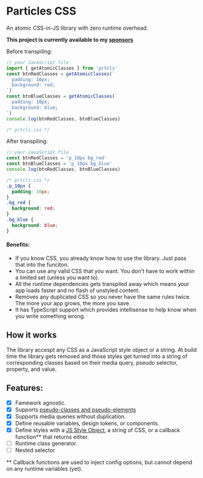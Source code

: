 # Particles CSS

An atomic CSS-in-JS library with zero runtime overhead.

**This project is currently available to my [sponsors](https://github.com/AustinGil)**

Before transpiling:
```js
// your JavaScript file
import { getAtomicClasses } from 'prtcls'
const btnRedClasses = getAtomicClasses(`
  padding: 10px;
  background: red;
`)
const btnBlueClasses = getAtomicClasses(`
  padding: 10px;
  background: blue;
`)
console.log(btnRedClasses, btnBlueClasses)
```
```css
/* prtcls.css */
```
After transpiling:
```js
// your JavaScript file
const btnRedClasses = 'p_10px bg_red'
const btnBlueClasses = 'p_10px bg_blue'
console.log(btnRedClasses, btnBlueClasses)
```
```css
/* prtcls.css */
.p_10px {
  padding: 10px;
}
.bg_red {
  background: red;
}
.bg_blue {
  background: blue;
}
```

#### Benefits:
- If you know CSS, you already know how to use the library. Just pass that into the funciton.
- You can use any valid CSS that you want. You don't have to work within a limited set (unless you want to).
- All the runtime dependencies gets transpiled away which means your app loads faster and no flash of unstyled content.
- Removes any duplicated CSS so you never have the same rules twice. The more your app grows, the more you save.
- It has TypeScript support which provides intellisense to help know when you write something wrong.

## How it works

The library accespt any CSS as a JavaScript style object or a string. At build time the library gets removed and those styles get turned into a string of corresponding classes based on their media query, pseudo selector, property, and value. 
<!-- These classes are added to a CSS file  -->

<!-- ## Configuration -->

## Features:
- [x] Famework agnostic.
- [x] Supports [pseudo-classes and pseudo-elements](https://developer.mozilla.org/en-US/docs/Learn/CSS/Building_blocks/Selectors/Pseudo-classes_and_pseudo-elements)
- [x] Supports media queries without duplication.
- [x] Define reusable variables, design tokens, or components.
- [x] Define styles with a [JS Style Object](https://www.w3schools.com/jsref/dom_obj_style.asp), a string of CSS, or a callback function** that returns either.
- [ ] Runtime class generator.
- [ ] Nested selector

\** Callback functions are used to inject config options, but cannot depend on any runtime variables (yet).

